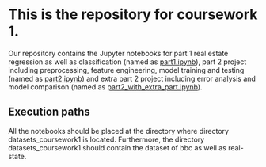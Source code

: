 # This is the repository for coursework 1.

Our repository contains the Jupyter notebooks for part 1 real estate regression as well as classification (named as [part1.ipynb](part1.ipynb)), part 2 project including preprocessing, feature engineering, model training and testing (named as [part2.ipynb](part2.ipynb)) and extra part 2 project including error analysis and model comparison (named as [part2_with_extra_part.ipynb](part2_with_extra_part.ipynb)). 

## Execution paths

All the notebooks should be placed at the directory where directory datasets_coursework1 is located. Furthermore, the directory datasets_coursework1 should contain the dataset of bbc as well as real-state. 
